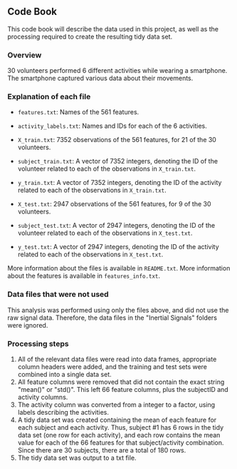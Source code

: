 ## Code Book

This code book will describe the data used in this project, as well as the processing required to create the resulting tidy data set.

### Overview

30 volunteers performed 6 different activities while wearing a smartphone. The smartphone captured various data about their movements.

### Explanation of each file

* `features.txt`: Names of the 561 features.
* `activity_labels.txt`: Names and IDs for each of the 6 activities.

* `X_train.txt`: 7352 observations of the 561 features, for 21 of the 30 volunteers.
* `subject_train.txt`: A vector of 7352 integers, denoting the ID of the volunteer related to each of the observations in `X_train.txt`.
* `y_train.txt`: A vector of 7352 integers, denoting the ID of the activity related to each of the observations in `X_train.txt`.

* `X_test.txt`: 2947 observations of the 561 features, for 9 of the 30 volunteers.
* `subject_test.txt`: A vector of 2947 integers, denoting the ID of the volunteer related to each of the observations in `X_test.txt`.
* `y_test.txt`: A vector of 2947 integers, denoting the ID of the activity related to each of the observations in `X_test.txt`.

More information about the files is available in `README.txt`. More information about the features is available in `features_info.txt`.

### Data files that were not used

This analysis was performed using only the files above, and did not use the raw signal data. Therefore, the data files in the "Inertial Signals" folders were ignored.

### Processing steps

1. All of the relevant data files were read into data frames, appropriate column headers were added, and the training and test sets were combined into a single data set.
2. All feature columns were removed that did not contain the exact string "mean()" or "std()". This left 66 feature columns, plus the subjectID and activity columns.
3. The activity column was converted from a integer to a factor, using labels describing the activities.
4. A tidy data set was created containing the mean of each feature for each subject and each activity. Thus, subject #1 has 6 rows in the tidy data set (one row for each activity), and each row contains the mean value for each of the 66 features for that subject/activity combination. Since there are 30 subjects, there are a total of 180 rows.
5. The tidy data set was output to a txt file.
